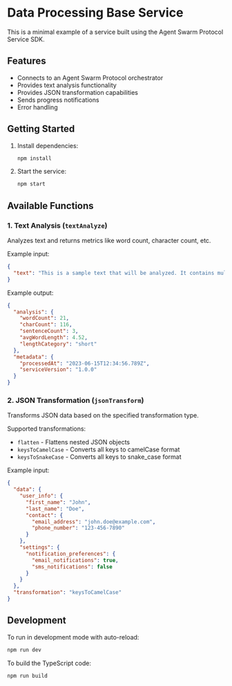 # Data Processing Base Service

This is a minimal example of a service built using the Agent Swarm Protocol Service SDK.

## Features

- Connects to an Agent Swarm Protocol orchestrator
- Provides text analysis functionality
- Provides JSON transformation capabilities
- Sends progress notifications
- Error handling

## Getting Started

1. Install dependencies:
   ```bash
   npm install
   ```

2. Start the service:
   ```bash
   npm start
   ```

## Available Functions

### 1. Text Analysis (`textAnalyze`)

Analyzes text and returns metrics like word count, character count, etc.

Example input:
```json
{
  "text": "This is a sample text that will be analyzed. It contains multiple sentences. The service will count words and other metrics."
}
```

Example output:
```json
{
  "analysis": {
    "wordCount": 21,
    "charCount": 116,
    "sentenceCount": 3,
    "avgWordLength": 4.52,
    "lengthCategory": "short"
  },
  "metadata": {
    "processedAt": "2023-06-15T12:34:56.789Z",
    "serviceVersion": "1.0.0"
  }
}
```

### 2. JSON Transformation (`jsonTransform`)

Transforms JSON data based on the specified transformation type.

Supported transformations:
- `flatten` - Flattens nested JSON objects
- `keysToCamelCase` - Converts all keys to camelCase format
- `keysToSnakeCase` - Converts all keys to snake_case format

Example input:
```json
{
  "data": {
    "user_info": {
      "first_name": "John",
      "last_name": "Doe",
      "contact": {
        "email_address": "john.doe@example.com",
        "phone_number": "123-456-7890"
      }
    },
    "settings": {
      "notification_preferences": {
        "email_notifications": true,
        "sms_notifications": false
      }
    }
  },
  "transformation": "keysToCamelCase"
}
```

## Development

To run in development mode with auto-reload:
```bash
npm run dev
```

To build the TypeScript code:
```bash
npm run build
``` 